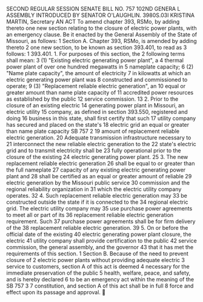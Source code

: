 SECOND REGULAR SESSION
SENATE BILL NO. 757
102ND GENERA L ASSEMBLY
INTRODUCED BY SENATOR O'LAUGHLIN.
3980S.03I KRISTINA MARTIN, Secretary
AN ACT
To amend chapter 393, RSMo, by adding thereto one new section relating to the closure of electric
power plants, with an emergency clause.
Be it enacted by the General Assembly of the State of Missouri, as follows:
1 Section A. Chapter 393, RSMo, is amended by adding thereto
2 one new section, to be known as section 393.401, to read as
3 follows:
1 393.401. 1. For purposes of this section, the
2 following terms shall mean:
3 (1) "Existing electric generating power plant", a
4 thermal power plant of over one hundred megawatts in
5 nameplate capacity;
6 (2) "Name plate capacity", the amount of electricity
7 in kilowatts at which an electric generating power plant was
8 constructed and commissioned to operate;
9 (3) "Replacement reliable electric generation", an
10 equal or greater amount than name plate capacity of
11 accredited power resources as established by the public
12 service commission.
13 2. Prior to the closure of an existing electric
14 generating power plant in Missouri, an electric utility
15 company, as defined in section 393.550, registered and doing
16 business in this state, shall first certify that such
17 utility company has secured and placed on the state's
18 electric grid an equal or greater than name plate capacity
SB 757 2
19 amount of replacement reliable electric generation.
20 Adequate transmission infrastructure necessary to
21 interconnect the new reliable electric generation to the
22 state's electric grid and to transmit electricity shall be
23 fully operational prior to the closure of the existing
24 electric generating power plant.
25 3. The new replacement reliable electric generation
26 shall be equal to or greater than the full nameplate
27 capacity of any existing electric generating power plant and
28 shall be certified as an equal or greater amount of reliable
29 electric generation by the Missouri public service
30 commission and the regional reliability organization in
31 which the electric utility company operates.
32 4. Such replacement reliable electric generation may
33 be constructed outside the state if it is connected to the
34 regional electric grid. The electric utility company may
35 use purchase power agreements to meet all or part of its
36 replacement reliable electric generation requirement. Such
37 purchase power agreements shall be for firm delivery of the
38 replacement reliable electric generation.
39 5. On or before the official date of the existing
40 electric generating power plant closure, the electric
41 utility company shall provide certification to the public
42 service commission, the general assembly, and the governor
43 that it has met the requirements of this section.
1 Section B. Because of the need to prevent closure of
2 electric power plants without providing adequate electric
3 service to customers, section A of this act is deemed
4 necessary for the immediate preservation of the public
5 health, welfare, peace, and safety, and is hereby declared
6 to be an emergency act within the meaning of the
SB 757 3
7 constitution, and section A of this act shall be in full
8 force and effect upon its passage and approval.
